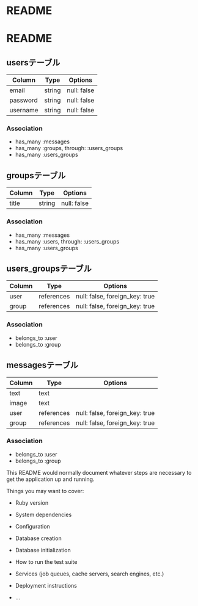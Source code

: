 # README
# README
<!-- chatspace機能
　　　user(id email password nickname)
     chatroom(id)
     message(id text)
     image(id) -->

## usersテーブル
<!-- userは多-多の関係をchatroomと, １ー多の関係をmassageと, １ー多の関係をimageと持っている -->
|Column|Type|Options|
|------|----|-------|
|email|string|null: false|
|password|string|null: false|
|username|string|null: false|
### Association
- has_many :messages
- has_many :groups, through: :users_groups
- has_many :users_groups

## groupsテーブル
<!-- chatroomは多-多の関係をuserと, １ー多の関係をmassageともっている -->
|Column|Type|Options|
|------|----|-------|
|title|string|null: false|
### Association
- has_many :messages
- has_many :users, through: :users_groups
- has_many :users_groups

## users_groupsテーブル
|Column|Type|Options|
|------|----|-------|
|user|references|null: false, foreign_key: true|
|group|references|null: false, foreign_key: true|
### Association
- belongs_to :user
- belongs_to :group

## messagesテーブル
<!-- messageは １ー多の関係をuserと, １ー多の関係をchatroomと持っている -->
|Column|Type|Options|
|------|----|-------|
|text|text||
|image|text||
|user|references|null: false, foreign_key: true|
|group|references|null: false, foreign_key: true|
### Association
- belongs_to :user
- belongs_to :group 


This README would normally document whatever steps are necessary to get the
application up and running.

Things you may want to cover:

* Ruby version

* System dependencies

* Configuration

* Database creation

* Database initialization

* How to run the test suite

* Services (job queues, cache servers, search engines, etc.)

* Deployment instructions

* ...

